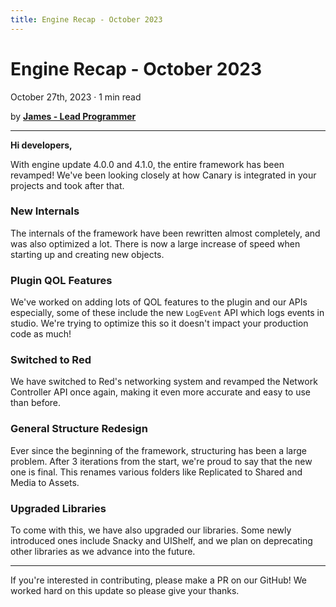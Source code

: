 ```yaml
---
title: Engine Recap - October 2023
---
```


# Engine Recap - October 2023
October 27th, 2023 · 1 min read

by **[James - Lead Programmer](https://github.com/lolmansReturn)**

---

**Hi developers,**

With engine update 4.0.0 and 4.1.0, the entire framework has been revamped! We've been looking closely at how Canary is integrated in your projects and took after that.

### New Internals

The internals of the framework have been rewritten almost completely, and was also optimized a lot. There is now a large increase of speed when starting up and creating new objects.

### Plugin QOL Features

We've worked on adding lots of QOL features to the plugin and our APIs especially, some of these include the new `LogEvent` API which logs events in studio. We're trying to optimize this so it doesn't impact your production code as much!

### Switched to Red

We have switched to Red's networking system and revamped the Network Controller API once again, making it even more accurate and easy to use than before.

### General Structure Redesign

Ever since the beginning of the framework, structuring has been a large problem. After 3 iterations from the start, we're proud to say that the new one is final. This renames various folders like Replicated to Shared and Media to Assets.

### Upgraded Libraries

To come with this, we have also upgraded our libraries. Some newly introduced ones include Snacky and UIShelf, and we plan on deprecating other libraries as we advance into the future.

---

If you're interested in contributing, please make a PR on our GitHub! We worked hard on this update so please give your thanks.